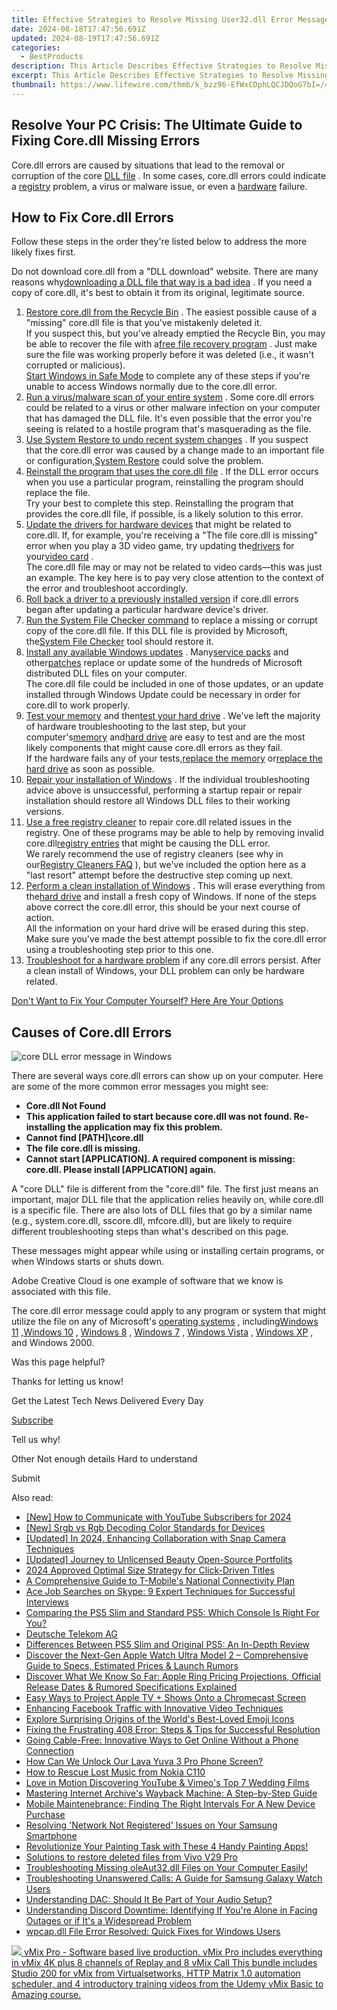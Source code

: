 ```yaml
---
title: Effective Strategies to Resolve Missing User32.dll Error Messages
date: 2024-08-18T17:47:56.691Z
updated: 2024-08-19T17:47:56.691Z
categories:
  - BestProducts
description: This Article Describes Effective Strategies to Resolve Missing User32.dll Error Messages
excerpt: This Article Describes Effective Strategies to Resolve Missing User32.dll Error Messages
thumbnail: https://www.lifewire.com/thmb/k_bzz96-EfWxCDphLQCJDQoG7bI=/400x300/filters:no_upscale():max_bytes(150000):strip_icc():format(webp)/user32-dll-error-message-5abcc62243a1030036a313c4.PNG
---
```


## Resolve Your PC Crisis: The Ultimate Guide to Fixing Core.dll Missing Errors
 Core.dll errors are caused by situations that lead to the removal or corruption of the core [DLL file](https://www.lifewire.com/what-is-a-dll-file-2625852) . In some cases, core.dll errors could indicate a [registry](https://www.lifewire.com/windows-registry-2625992) problem, a virus or malware issue, or even a [hardware](https://www.lifewire.com/computer-hardware-2625895) failure.

## How to Fix Core.dll Errors

 Follow these steps in the order they're listed below to address the more likely fixes first.

 Do not download core.dll from a "DLL download" website. There are many reasons why[downloading a DLL file that way is a bad idea](https://www.lifewire.com/important-reasons-not-to-download-dll-files-2624455) . If you need a copy of core.dll, it's best to obtain it from its original, legitimate source.

1. [Restore core.dll from the Recycle Bin](https://www.lifewire.com/how-to-restore-deleted-files-from-the-recycle-bin-2624515) . The easiest possible cause of a "missing" core.dll file is that you've mistakenly deleted it.  
 If you suspect this, but you've already emptied the Recycle Bin, you may be able to recover the file with a[free file recovery program](https://www.lifewire.com/free-data-recovery-software-tools-2622893) . Just make sure the file was working properly before it was deleted (i.e., it wasn't corrupted or malicious).  
[Start Windows in Safe Mode](https://www.lifewire.com/how-do-i-start-windows-in-safe-mode-2624480) to complete any of these steps if you're unable to access Windows normally due to the core.dll error.
2. [Run a virus/malware scan of your entire system](https://www.lifewire.com/properly-scan-your-computer-for-viruses-and-other-malware-2624526) . Some core.dll errors could be related to a virus or other malware infection on your computer that has damaged the DLL file. It's even possible that the error you're seeing is related to a hostile program that's masquerading as the file.
3. [Use System Restore to undo recent system changes](https://www.lifewire.com/how-to-use-system-restore-in-windows-2626131) . If you suspect that the core.dll error was caused by a change made to an important file or configuration,[System Restore](https://www.lifewire.com/what-is-system-restore-2626022) could solve the problem.
4. [Reinstall the program that uses the core.dll file](https://www.lifewire.com/what-is-the-proper-way-to-reinstall-a-software-program-2624478) . If the DLL error occurs when you use a particular program, reinstalling the program should replace the file.  
 Try your best to complete this step. Reinstalling the program that provides the core.dll file, if possible, is a likely solution to this error.
5. [Update the drivers for hardware devices](https://www.lifewire.com/how-to-update-drivers-in-windows-2619214) that might be related to core.dll. If, for example, you're receiving a "The file core.dll is missing" error when you play a 3D video game, try updating the[drivers](https://www.lifewire.com/what-is-a-device-driver-2625796) for your[video card](https://www.lifewire.com/what-is-a-video-card-2618161) .  
 The core.dll file may or may not be related to video cards—this was just an example. The key here is to pay very close attention to the context of the error and troubleshoot accordingly.
6. [Roll back a driver to a previously installed version](https://www.lifewire.com/how-to-roll-back-a-driver-in-windows-2619217) if core.dll errors began after updating a particular hardware device's driver.
7. [Run the System File Checker command](https://www.lifewire.com/how-to-use-sfc-scannow-to-repair-windows-system-files-2626161) to replace a missing or corrupt copy of the core.dll file. If this DLL file is provided by Microsoft, the[System File Checker](https://www.lifewire.com/sfc-command-system-file-checker-2626020) tool should restore it.
8. [Install any available Windows updates](https://www.lifewire.com/how-to-check-for-install-windows-updates-2624596) . Many[service packs](https://www.lifewire.com/what-is-a-service-pack-2626010) and other[patches](https://www.lifewire.com/what-is-a-patch-2625960) replace or update some of the hundreds of Microsoft distributed DLL files on your computer.  
 The core.dll file could be included in one of those updates, or an update installed through Windows Update could be necessary in order for core.dll to work properly.
9. [Test your memory](https://www.lifewire.com/free-memory-test-programs-2626178) and then[test your hard drive](https://www.lifewire.com/free-hard-drive-testing-programs-2626183) . We've left the majority of hardware troubleshooting to the last step, but your computer's[memory](https://www.lifewire.com/what-is-random-access-memory-ram-2618159) and[hard drive](https://www.lifewire.com/what-is-a-hard-disk-drive-2618152) are easy to test and are the most likely components that might cause core.dll errors as they fail.  
 If the hardware fails any of your tests,[replace the memory](https://www.lifewire.com/how-to-replace-the-memory-ram-in-a-computer-2626201) or[replace the hard drive](https://www.lifewire.com/how-to-replace-a-hard-drive-2626200) as soon as possible.
10. [Repair your installation of Windows](https://www.lifewire.com/how-do-i-automatically-repair-windows-problems-2624907) . If the individual troubleshooting advice above is unsuccessful, performing a startup repair or repair installation should restore all Windows DLL files to their working versions.
11. [Use a free registry cleaner](https://www.lifewire.com/free-registry-cleaners-2626176) to repair core.dll related issues in the registry. One of these programs may be able to help by removing invalid core.dll[registry entries](https://www.lifewire.com/what-is-a-registry-key-2625999) that might be causing the DLL error.  
 We rarely recommend the use of registry cleaners (see why in our[Registry Cleaners FAQ](https://www.lifewire.com/registry-cleaner-faq-2625124) ), but we've included the option here as a "last resort" attempt before the destructive step coming up next.
12. [Perform a clean installation of Windows](https://www.lifewire.com/how-to-clean-install-windows-2624904) . This will erase everything from the[hard drive](https://www.lifewire.com/what-is-a-hard-disk-drive-2618152) and install a fresh copy of Windows. If none of the steps above correct the core.dll error, this should be your next course of action.  
 All the information on your hard drive will be erased during this step. Make sure you've made the best attempt possible to fix the core.dll error using a troubleshooting step prior to this one.
13. [Troubleshoot for a hardware problem](https://www.lifewire.com/fix-a-dll-issue-caused-by-a-hardware-problem-2624493) if any core.dll errors persist. After a clean install of Windows, your DLL problem can only be hardware related.

[Don't Want to Fix Your Computer Yourself? Here Are Your Options](https://www.lifewire.com/how-do-i-get-my-computer-fixed-2625167)

## Causes of Core.dll Errors

![core DLL error message in Windows](https://www.lifewire.com/thmb/4CzfTsaLQYHN32Vx8k0hNjrfMS8=/1500x0/filters:no_upscale():max_bytes(150000):strip_icc():format(webp)/core-dll-error-message-5ab3bf728e1b6e00379ec776.png)

 There are several ways core.dll errors can show up on your computer. Here are some of the more common error messages you might see:

* **Core.dll Not Found**
* **This application failed to start because core.dll was not found. Re-installing the application may fix this problem.**
* **Cannot find \[PATH\]\\core.dll**
* **The file core.dll is missing.**
* **Cannot start \[APPLICATION\]. A required component is missing: core.dll. Please install \[APPLICATION\] again.**

 A "core DLL" file is different from the "core.dll" file. The first just means an important, major DLL file that the application relies heavily on, while core.dll is a specific file. There are also lots of DLL files that go by a similar name (e.g., system.core.dll, sscore.dll, mfcore.dll), but are likely to require different troubleshooting steps than what's described on this page.

 These messages might appear while using or installing certain programs, or when Windows starts or shuts down.

 Adobe Creative Cloud is one example of software that we know is associated with this file.

 The core.dll error message could apply to any program or system that might utilize the file on any of Microsoft's [operating systems](https://www.lifewire.com/operating-systems-2625912) , including[Windows 11](https://www.lifewire.com/windows-11-5188930) ,[Windows 10](https://www.lifewire.com/windows-10-2626217) , [Windows 8](https://www.lifewire.com/windows-8-2626235) , [Windows 7](https://www.lifewire.com/windows-7-2626265) , [Windows Vista](https://www.lifewire.com/windows-vista-2626311) , [Windows XP](https://www.lifewire.com/windows-xp-2626354) , and Windows 2000.

Was this page helpful?

Thanks for letting us know!

 Get the Latest Tech News Delivered Every Day

[Subscribe](https://www.lifewire.com/#)

Tell us why!

 Other  Not enough details  Hard to understand

 Submit

<ins class="adsbygoogle"
     style="display:block"
     data-ad-format="autorelaxed"
     data-ad-client="ca-pub-7571918770474297"
     data-ad-slot="1223367746"></ins>



<ins class="adsbygoogle"
     style="display:block"
     data-ad-client="ca-pub-7571918770474297"
     data-ad-slot="8358498916"
     data-ad-format="auto"
     data-full-width-responsive="true"></ins>

<span class="atpl-alsoreadstyle">Also read:</span>
<div><ul>
<li><a href="https://fox-cloud.techidaily.com/new-how-to-communicate-with-youtube-subscribers-for-2024/"><u>[New] How to Communicate with YouTube Subscribers for 2024</u></a></li>
<li><a href="https://extra-guidance.techidaily.com/new-srgb-vs-rgb-decoding-color-standards-for-devices/"><u>[New] Srgb vs Rgb  Decoding Color Standards for Devices</u></a></li>
<li><a href="https://snapchat-videos.techidaily.com/updated-in-2024-enhancing-collaboration-with-snap-camera-techniques/"><u>[Updated] In 2024, Enhancing Collaboration with Snap Camera Techniques</u></a></li>
<li><a href="https://extra-skills.techidaily.com/updated-journey-to-unlicensed-beauty-open-source-portfolits/"><u>[Updated] Journey to Unlicensed Beauty  Open-Source Portfolits</u></a></li>
<li><a href="https://youtube-help.techidaily.com/2024-approved-optimal-size-strategy-for-click-driven-titles/"><u>2024 Approved  Optimal Size Strategy for Click-Driven Titles</u></a></li>
<li><a href="https://techno-recovery.techidaily.com/a-comprehensive-guide-to-t-mobiles-national-connectivity-plan/"><u>A Comprehensive Guide to T-Mobile's National Connectivity Plan</u></a></li>
<li><a href="https://techno-recovery.techidaily.com/ace-job-searches-on-skype-9-expert-techniques-for-successful-interviews/"><u>Ace Job Searches on Skype: 9 Expert Techniques for Successful Interviews</u></a></li>
<li><a href="https://techno-recovery.techidaily.com/comparing-the-ps5-slim-and-standard-ps5-which-console-is-right-for-you/"><u>Comparing the PS5 Slim and Standard PS5: Which Console Is Right For You?</u></a></li>
<li><a href="https://blue-screen-error.techidaily.com/deutsche-telekom-ag/"><u>Deutsche Telekom AG</u></a></li>
<li><a href="https://techno-recovery.techidaily.com/differences-between-ps5-slim-and-original-ps5-an-in-depth-review/"><u>Differences Between PS5 Slim and Original PS5: An In-Depth Review</u></a></li>
<li><a href="https://techno-recovery.techidaily.com/discover-the-next-gen-apple-watch-ultra-model-2-comprehensive-guide-to-specs-estimated-prices-and-launch-rumors/"><u>Discover the Next-Gen Apple Watch Ultra Model 2 – Comprehensive Guide to Specs, Estimated Prices & Launch Rumors</u></a></li>
<li><a href="https://techno-recovery.techidaily.com/discover-what-we-know-so-far-apple-ring-pricing-projections-official-release-dates-and-rumored-specifications-explained/"><u>Discover What We Know So Far: Apple Ring Pricing Projections, Official Release Dates & Rumored Specifications Explained</u></a></li>
<li><a href="https://techno-recovery.techidaily.com/easy-ways-to-project-apple-tv-plus-shows-onto-a-chromecast-screen/"><u>Easy Ways to Project Apple TV + Shows Onto a Chromecast Screen</u></a></li>
<li><a href="https://facebook-video-content.techidaily.com/enhancing-facebook-traffic-with-innovative-video-techniques/"><u>Enhancing Facebook Traffic with Innovative Video Techniques</u></a></li>
<li><a href="https://techno-recovery.techidaily.com/explore-surprising-origins-of-the-worlds-best-loved-emoji-icons/"><u>Explore Surprising Origins of the World's Best-Loved Emoji Icons</u></a></li>
<li><a href="https://techno-recovery.techidaily.com/fixing-the-frustrating-408-error-steps-and-tips-for-successful-resolution/"><u>Fixing the Frustrating 408 Error: Steps & Tips for Successful Resolution</u></a></li>
<li><a href="https://techno-recovery.techidaily.com/going-cable-free-innovative-ways-to-get-online-without-a-phone-connection/"><u>Going Cable-Free: Innovative Ways to Get Online Without a Phone Connection</u></a></li>
<li><a href="https://android-unlock.techidaily.com/how-can-we-unlock-our-lava-yuva-3-pro-phone-screen-by-drfone-android/"><u>How Can We Unlock Our Lava Yuva 3 Pro Phone Screen?</u></a></li>
<li><a href="https://blog-min.techidaily.com/how-to-rescue-lost-music-from-nokia-c110-by-fonelab-android-recover-music/"><u>How to Rescue Lost Music from Nokia C110</u></a></li>
<li><a href="https://youtube-video-recordings.techidaily.com/love-in-motion-discovering-youtube-and-vimeos-top-7-wedding-films/"><u>Love in Motion  Discovering YouTube & Vimeo's Top 7 Wedding Films</u></a></li>
<li><a href="https://techno-recovery.techidaily.com/mastering-internet-archives-wayback-machine-a-step-by-step-guide/"><u>Mastering Internet Archive's Wayback Machine: A Step-by-Step Guide</u></a></li>
<li><a href="https://techno-recovery.techidaily.com/mobile-maintenebrance-finding-the-right-intervals-for-a-new-device-purchase/"><u>Mobile Maintenebrance: Finding The Right Intervals For A New Device Purchase</u></a></li>
<li><a href="https://techno-recovery.techidaily.com/resolving-network-not-registered-issues-on-your-samsung-smartphone/"><u>Resolving 'Network Not Registered' Issues on Your Samsung Smartphone</u></a></li>
<li><a href="https://techno-recovery.techidaily.com/revolutionize-your-painting-task-with-these-4-handy-painting-apps/"><u>Revolutionize Your Painting Task with These 4 Handy Painting Apps!</u></a></li>
<li><a href="https://techidaily.com/solutions-to-restore-deleted-files-from-vivo-v29-pro-by-fonelab-android-recover-data/"><u>Solutions to restore deleted files from Vivo V29 Pro</u></a></li>
<li><a href="https://techno-recovery.techidaily.com/1722866964482-troubleshooting-missing-oleaut32dll-files-on-your-computer-easily/"><u>Troubleshooting Missing oleAut32.dll Files on Your Computer Easily!</u></a></li>
<li><a href="https://techno-recovery.techidaily.com/troubleshooting-unanswered-calls-a-guide-for-samsung-galaxy-watch-users/"><u>Troubleshooting Unanswered Calls: A Guide for Samsung Galaxy Watch Users</u></a></li>
<li><a href="https://techno-recovery.techidaily.com/understanding-dac-should-it-be-part-of-your-audio-setup/"><u>Understanding DAC: Should It Be Part of Your Audio Setup?</u></a></li>
<li><a href="https://techno-recovery.techidaily.com/1722889218702-understanding-discord-downtime-identifying-if-youre-alone-in-facing-outages-or-if-its-a-widespread-problem/"><u>Understanding Discord Downtime: Identifying If You're Alone in Facing Outages or if It's a Widespread Problem</u></a></li>
<li><a href="https://techno-recovery.techidaily.com/wpcapdll-file-error-resolved-quick-fixes-for-windows-users/"><u>wpcap.dll File Error Resolved: Quick Fixes for Windows Users</u></a></li>
</ul></div>

<!-- affiliate ads begin -->
<a href="https://secure.2checkout.com/order/checkout.php?PRODS=30901410&QTY=1&AFFILIATE=108875&CART=1"> <img src="https://secure.avangate.com/images/merchant/ce9a6fb2becc2d235e62b125e9260102/products/copy_1_copy_vMixCallScreenshot1-large.jpg" border="0"> vMix Pro - Software based live production. vMix Pro includes everything in vMix 4K plus 8 channels of Replay and 8 vMix Call 
This bundle includes Studio 200 for vMix from Virtualsetworks, HTTP Matrix 1.0 automation scheduler, and 4 introductory training videos from the Udemy vMix Basic to Amazing course. </a>
<!-- affiliate ads end -->